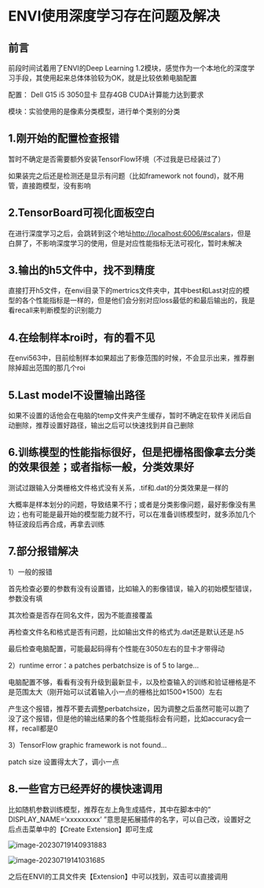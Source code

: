# ENVI使用深度学习存在问题及解决

## 前言

前段时间试着用了ENVI的Deep Learning 1.2模块，感觉作为一个本地化的深度学习手段，其使用起来总体体验较为OK，就是比较依赖电脑配置

配置： Dell G15 i5 3050显卡 显存4GB CUDA计算能力达到要求

模块：实验使用的是像素分类模型，进行单个类别的分类

## 1.刚开始的配置检查报错

暂时不确定是否需要额外安装TensorFlow环境（不过我是已经装过了）

如果装完之后还是检测还是显示有问题（比如framework not found)，就不用管，直接跑模型，没有影响



## 2.TensorBoard可视化面板空白

在进行深度学习之后，会跳转到这个地址[http://localhost:6006/#scalars](http://localhost:6006/#scalars)，但是白屏了，不影响深度学习的使用，但是对应性能指标无法可视化，暂时未解决



## 3.输出的h5文件中，找不到精度

直接打开h5文件，在envi目录下的mertrics文件夹中，其中best和Last对应的模型的各个性能指标是一样的，但是他们会分别对应loss最低的和最后输出的，我是看recall来判断模型的识别能力



## 4.在绘制样本roi时，有的看不见

在envi563中，目前绘制样本如果超出了影像范围的时候，不会显示出来，推荐删除掉超出范围的那几个roi



## 5.Last model不设置输出路径

如果不设置的话他会在电脑的temp文件夹产生缓存，暂时不确定在软件关闭后自动删除，推荐设置好路径，输出之后可以快速找到并自己删除



## 6.训练模型的性能指标很好，但是把栅格图像拿去分类的效果很差；或者指标一般，分类效果好

测试过跟输入分类栅格文件格式没有关系，.tif和.dat的分类效果是一样的

大概率是样本划分的问题，导致结果不行；或者是分类影像问题，最好影像没有黑边；也有可能是最开始的模型能力就不行，可以在准备训练模型时，就多添加几个特征波段后再合成，再拿去训练



## 7.部分报错解决

1）一般的报错

首先检查必要的参数有没有设置错，比如输入的影像错误，输入的初始模型错误，参数没有填

其次检查是否存在同名文件，因为不能直接覆盖

再检查文件名和格式是否有问题，比如输出文件的格式为.dat还是默认还是.h5

最后检查电脑配置，可能最起码得有个性能在3050左右的显卡才带得动



2）runtime error：a patches perbatchsize is of 5 to large...

电脑配置不够，看看有没有升级到最新显卡，以及检查输入的训练和验证栅格是不是范围太大（刚开始可以试着输入小一点的栅格比如1500*1500）左右

产生这个报错，推荐不要去调整perbatchsize，因为调整之后虽然可能可以跑了没了这个报错，但是他的输出结果的各个性能指标会有问题，比如accuracy会一样，recall都是0



3）TensorFlow graphic framework is not found...

patch size 设置得太大了，调小一点



## 8.一些官方已经弄好的模快速调用

比如随机参数训练模型，推荐在左上角生成插件，其中在脚本中的” DISPLAY_NAME=‘xxxxxxxxx’ ”意思是拓展插件的名字，可以自己改，设置好之后点击菜单中的【Create Extension】即可生成

![image-20230719140931883](https://cdn.jsdelivr.net/gh/zbhgis/BlogImg@main/blog/202506262238604.png)

![image-20230719141031685](https://cdn.jsdelivr.net/gh/zbhgis/BlogImg@main/blog/202506262238292.png)

之后在ENVI的工具文件夹【Extension】中可以找到，双击可以直接调用

<!-- ##{"timestamp":1696888800}## -->